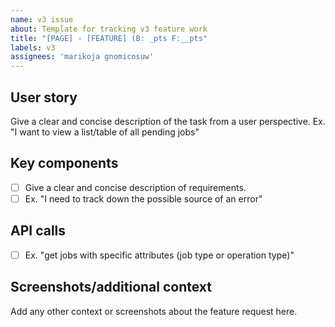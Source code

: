 ```yaml
---
name: v3 issue
about: Template for tracking v3 feature work
title: "[PAGE] - [FEATURE] (B: _pts F:__pts"
labels: v3
assignees: 'marikoja gnomicosuw'
---
```

User story
-
Give a clear and concise description of the task from a user perspective.
Ex. "I want to view a list/table of all pending jobs"

Key components
-
- [ ] Give a clear and concise description of requirements.
- [ ] Ex. "I need to track down the possible source of an error"

API calls
-
- [ ] Ex. "get jobs with specific attributes (job type or operation type)"

Screenshots/additional context
-
Add any other context or screenshots about the feature request here.
